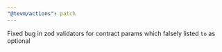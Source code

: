 ```yaml
---
"@tevm/actions": patch
---
```


Fixed bug in zod validators for contract params which falsely listed `to` as optional
